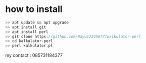 # how to install
```kotlin
>> apt update && apt upgrade
>> apt install git
>> apt install perl
>> git clone https://github.com/Bayu12345677/kalkulator-perl
>> cd kalkulator-perl
>> perl kalkulator.pl
```

my contact : 085731184377
